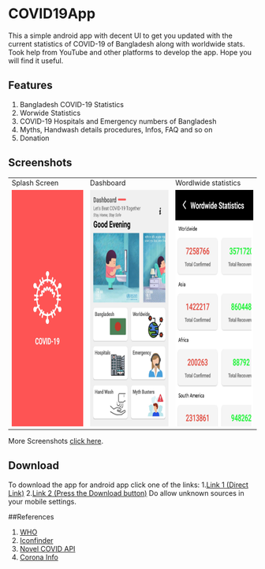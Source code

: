 # COVID19App

This a simple android app with decent UI to get you updated with the current statistics of COVID-19 of Bangladesh along with worldwide stats. Took help from YouTube and other platforms to develop the app. Hope you will find it useful.

## Features

1. Bangladesh COVID-19 Statistics
2. Worwide Statistics
3. COVID-19 Hospitals and Emergency numbers of Bangladesh
4. Myths, Handwash details procedures, Infos, FAQ and so on
5. Donation

## Screenshots
<table>
  <tr>
    <td>Splash Screen</td>
     <td>Dashboard</td>
    <td>Wordlwide statistics</td>
    

  </tr>
  <tr>
    <td><img src="https://raw.githubusercontent.com/mehadihn/COVID19App/master/Screenshots/Screenshot_2020-06-09-23-10-34-578_com.mehadi.coronabangladesh.jpg" width=270 height=480></td>
    <td><img src="https://raw.githubusercontent.com/mehadihn/COVID19App/master/Screenshots/Screenshot_2020-06-09-23-26-04-265_com.mehadi.coronabangladesh.jpg" width=270 height=480></td>
  <td><img src="https://raw.githubusercontent.com/mehadihn/COVID19App/master/Screenshots/Screenshot_2020-06-09-23-07-45-791_com.mehadi.coronabangladesh.jpg" width=270 height=480></td>

 
  </tr>
 </table>
 
 More Screenshots [click here](https://github.com/mehadihn/COVID19App/tree/master/Screenshots).

## Download
To download the app for android app click one of the links:
1.[Link 1 (Direct Link)](https://raw.githubusercontent.com/mehadihn/COVID19App/master/app/release/COVID-19%20by%20Mehadi.apk)
2.[Link 2 (Press the Download button)](https://github.com/mehadihn/COVID19App/blob/master/app/release/COVID-19%20by%20Mehadi.apk)
Do allow unknown sources in your mobile settings.

##References
1. [WHO](https://www.who.int/)
2. [Iconfinder](https://www.iconfinder.com/p/coronavirus-awareness-icons)
3. [Novel COVID API](https://corona.lmao.ninja/)
4. [Corona Info](https://corona.gov.bd/)

